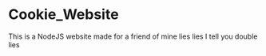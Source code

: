 # Cookie_Website
 This is a NodeJS website made for a friend of mine lies lies I tell you double lies
 
